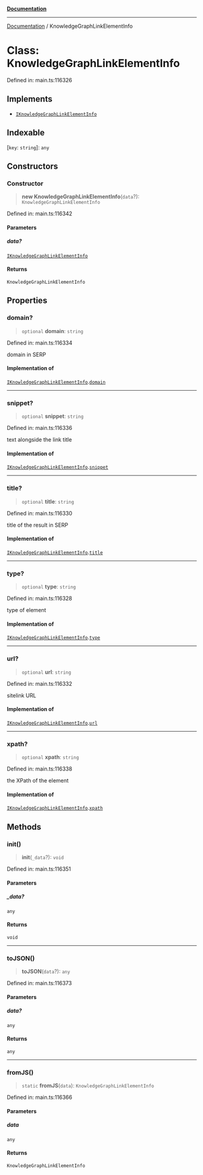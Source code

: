 [**Documentation**](../README.md)

***

[Documentation](../README.md) / KnowledgeGraphLinkElementInfo

# Class: KnowledgeGraphLinkElementInfo

Defined in: main.ts:116326

## Implements

- [`IKnowledgeGraphLinkElementInfo`](../interfaces/IKnowledgeGraphLinkElementInfo.md)

## Indexable

\[`key`: `string`\]: `any`

## Constructors

### Constructor

> **new KnowledgeGraphLinkElementInfo**(`data`?): `KnowledgeGraphLinkElementInfo`

Defined in: main.ts:116342

#### Parameters

##### data?

[`IKnowledgeGraphLinkElementInfo`](../interfaces/IKnowledgeGraphLinkElementInfo.md)

#### Returns

`KnowledgeGraphLinkElementInfo`

## Properties

### domain?

> `optional` **domain**: `string`

Defined in: main.ts:116334

domain in SERP

#### Implementation of

[`IKnowledgeGraphLinkElementInfo`](../interfaces/IKnowledgeGraphLinkElementInfo.md).[`domain`](../interfaces/IKnowledgeGraphLinkElementInfo.md#domain)

***

### snippet?

> `optional` **snippet**: `string`

Defined in: main.ts:116336

text alongside the link title

#### Implementation of

[`IKnowledgeGraphLinkElementInfo`](../interfaces/IKnowledgeGraphLinkElementInfo.md).[`snippet`](../interfaces/IKnowledgeGraphLinkElementInfo.md#snippet)

***

### title?

> `optional` **title**: `string`

Defined in: main.ts:116330

title of the result in SERP

#### Implementation of

[`IKnowledgeGraphLinkElementInfo`](../interfaces/IKnowledgeGraphLinkElementInfo.md).[`title`](../interfaces/IKnowledgeGraphLinkElementInfo.md#title)

***

### type?

> `optional` **type**: `string`

Defined in: main.ts:116328

type of element

#### Implementation of

[`IKnowledgeGraphLinkElementInfo`](../interfaces/IKnowledgeGraphLinkElementInfo.md).[`type`](../interfaces/IKnowledgeGraphLinkElementInfo.md#type)

***

### url?

> `optional` **url**: `string`

Defined in: main.ts:116332

sitelink URL

#### Implementation of

[`IKnowledgeGraphLinkElementInfo`](../interfaces/IKnowledgeGraphLinkElementInfo.md).[`url`](../interfaces/IKnowledgeGraphLinkElementInfo.md#url)

***

### xpath?

> `optional` **xpath**: `string`

Defined in: main.ts:116338

the XPath of the element

#### Implementation of

[`IKnowledgeGraphLinkElementInfo`](../interfaces/IKnowledgeGraphLinkElementInfo.md).[`xpath`](../interfaces/IKnowledgeGraphLinkElementInfo.md#xpath)

## Methods

### init()

> **init**(`_data`?): `void`

Defined in: main.ts:116351

#### Parameters

##### \_data?

`any`

#### Returns

`void`

***

### toJSON()

> **toJSON**(`data`?): `any`

Defined in: main.ts:116373

#### Parameters

##### data?

`any`

#### Returns

`any`

***

### fromJS()

> `static` **fromJS**(`data`): `KnowledgeGraphLinkElementInfo`

Defined in: main.ts:116366

#### Parameters

##### data

`any`

#### Returns

`KnowledgeGraphLinkElementInfo`
